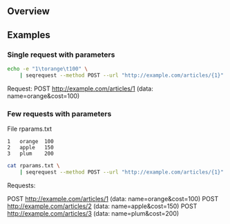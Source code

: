 ## Overview 

## Examples

### Single request with parameters

```bash
echo -e "1\torange\t100" \
    | seqrequest --method POST --url "http://example.com/articles/{1}" --data "name={2}&cost={3}"
```

Request: POST http://example.com/articles/1 (data: name=orange&cost=100)

### Few requests with parameters

File rparams.txt

```
1	orange	100
2	apple	150
3	plum	200
```

```bash
cat rparams.txt \
    | seqrequest --method POST --url "http://example.com/articles/{1}" --data "name={2}&cost={3}"
```
Requests:

POST http://example.com/articles/1 (data: name=orange&cost=100)
POST http://example.com/articles/2 (data: name=apple&cost=150)
POST http://example.com/articles/3 (data: name=plum&cost=200)

